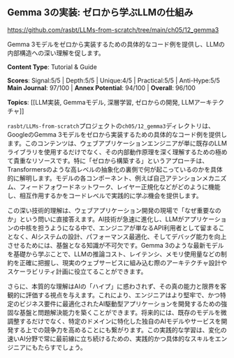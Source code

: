 ## Gemma 3の実装: ゼロから学ぶLLMの仕組み

https://github.com/rasbt/LLMs-from-scratch/tree/main/ch05/12_gemma3

Gemma 3モデルをゼロから実装するための具体的なコード例を提供し、LLMの内部構造への深い理解を促します。

**Content Type**: Tutorial & Guide

**Scores**: Signal:5/5 | Depth:5/5 | Unique:4/5 | Practical:5/5 | Anti-Hype:5/5
**Main Journal**: 97/100 | **Annex Potential**: 94/100 | **Overall**: 96/100

**Topics**: [[LLM実装, Gemmaモデル, 深層学習, ゼロからの開発, LLMアーキテクチャ]]

`rasbt/LLMs-from-scratch`プロジェクトの`ch05/12_gemma3`ディレクトリは、GoogleのGemma 3モデルをゼロから実装するための具体的なコード例を提供します。このコンテンツは、ウェブアプリケーションエンジニアが単に既存のLLMライブラリを使用するだけでなく、その内部動作原理を深く理解するための極めて貴重なリソースです。特に「ゼロから構築する」というアプローチは、Transformersのような高レベルの抽象化の裏側で何が起こっているのかを具体的に解明します。モデルの各コンポーネント、例えば自己アテンションメカニズム、フィードフォワードネットワーク、レイヤー正規化などがどのように機能し、相互作用するかをコードレベルで実践的に学ぶ機会を提供します。

この深い技術的理解は、ウェブアプリケーション開発の現場で「なぜ重要なのか」という問いに直接答えます。AI技術が急速に進化し、LLMがアプリケーションの中核を担うようになる中で、エンジニアが単なるAPI利用者として留まることなく、AIシステムの設計、パフォーマンス最適化、そしてデバッグ能力を向上させるためには、基盤となる知識が不可欠です。Gemma 3のような最新モデルを基礎から学ぶことで、LLMの推論コスト、レイテンシ、メモリ使用量などの制約を正確に把握し、現実のウェブサービスに組み込む際のアーキテクチャ設計やスケーラビリティ計画に役立てることができます。

さらに、本質的な理解はAIの「ハイプ」に惑わされず、その真の能力と限界を客観的に評価する視点を与えます。これにより、エンジニアはより堅牢で、かつ特定のビジネス要件に最適化されたAI駆動型アプリケーションを開発するための強固な基盤と問題解決能力を築くことができます。将来的には、既存のモデルを微調整するだけでなく、特定のドメインに特化した独自のAIモデルやサービスを開発する上での競争力を高めることにも繋がります。この実践的な学習は、変化の速いAI分野で常に最前線に立ち続けるための、実践的かつ具体的なスキルをエンジニアにもたらすでしょう。